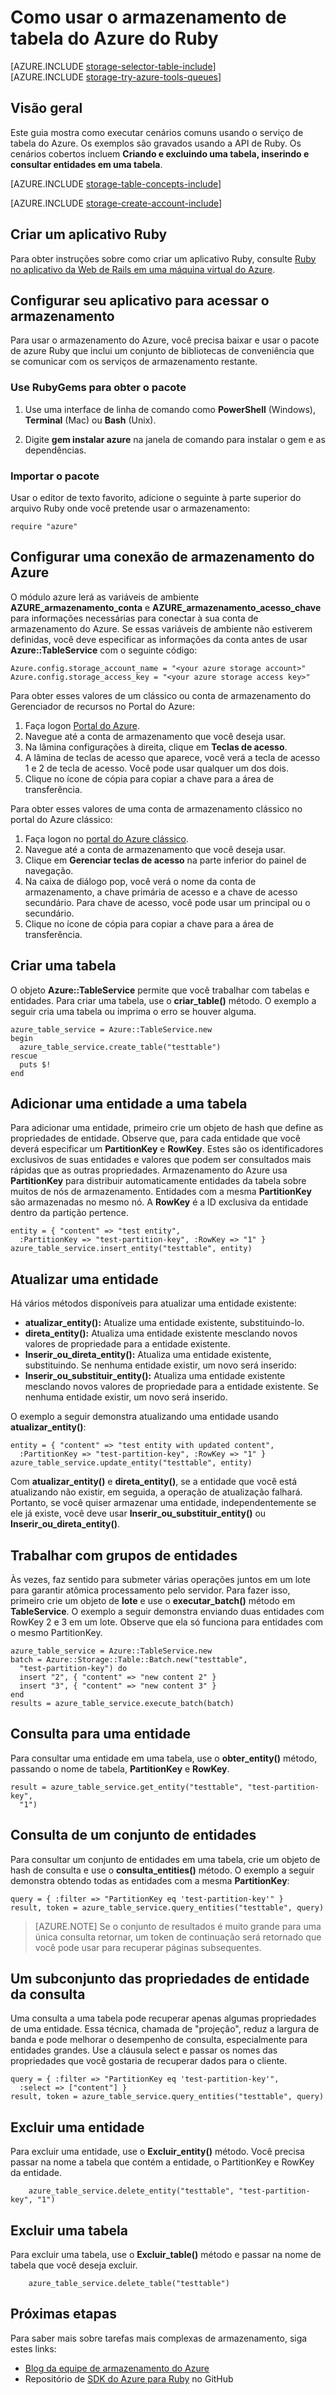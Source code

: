<properties
    pageTitle="Como usar o armazenamento de tabela do Azure do Ruby | Microsoft Azure"
    description="Armazene dados estruturados na nuvem usando o armazenamento de tabela do Azure, um armazenamento de dados NoSQL."
    services="storage"
    documentationCenter="ruby"
    authors="tamram"
    manager="carmonm"
    editor=""/>
<tags
    ms.service="storage"
    ms.workload="storage"
    ms.tgt_pltfrm="na"
    ms.devlang="ruby"
    ms.topic="article"
    ms.date="10/18/2016"
    ms.author="tamram"/>


# <a name="how-to-use-azure-table-storage-from-ruby"></a>Como usar o armazenamento de tabela do Azure do Ruby

[AZURE.INCLUDE [storage-selector-table-include](../../includes/storage-selector-table-include.md)]
<br/>
[AZURE.INCLUDE [storage-try-azure-tools-queues](../../includes/storage-try-azure-tools-tables.md)]

## <a name="overview"></a>Visão geral

Este guia mostra como executar cenários comuns usando o serviço de tabela do Azure. Os exemplos são gravados usando a API de Ruby. Os cenários cobertos incluem **Criando e excluindo uma tabela, inserindo e consultar entidades em uma tabela**.

[AZURE.INCLUDE [storage-table-concepts-include](../../includes/storage-table-concepts-include.md)]

[AZURE.INCLUDE [storage-create-account-include](../../includes/storage-create-account-include.md)]

## <a name="create-a-ruby-application"></a>Criar um aplicativo Ruby

Para obter instruções sobre como criar um aplicativo Ruby, consulte [Ruby no aplicativo da Web de Rails em uma máquina virtual do Azure](../virtual-machines/linux/classic/virtual-machines-linux-classic-ruby-rails-web-app.md).


## <a name="configure-your-application-to-access-storage"></a>Configurar seu aplicativo para acessar o armazenamento

Para usar o armazenamento do Azure, você precisa baixar e usar o pacote de azure Ruby que inclui um conjunto de bibliotecas de conveniência que se comunicar com os serviços de armazenamento restante.

### <a name="use-rubygems-to-obtain-the-package"></a>Use RubyGems para obter o pacote

1. Use uma interface de linha de comando como **PowerShell** (Windows), **Terminal** (Mac) ou **Bash** (Unix).

2. Digite **gem instalar azure** na janela de comando para instalar o gem e as dependências.

### <a name="import-the-package"></a>Importar o pacote

Usar o editor de texto favorito, adicione o seguinte à parte superior do arquivo Ruby onde você pretende usar o armazenamento:

    require "azure"

## <a name="set-up-an-azure-storage-connection"></a>Configurar uma conexão de armazenamento do Azure

O módulo azure lerá as variáveis de ambiente **AZURE\_armazenamento\_conta** e **AZURE\_armazenamento\_acesso\_chave** para informações necessárias para conectar à sua conta de armazenamento do Azure. Se essas variáveis de ambiente não estiverem definidas, você deve especificar as informações da conta antes de usar **Azure::TableService** com o seguinte código:

    Azure.config.storage_account_name = "<your azure storage account>"
    Azure.config.storage_access_key = "<your azure storage access key>"

Para obter esses valores de um clássico ou conta de armazenamento do Gerenciador de recursos no Portal do Azure:

1. Faça logon [Portal do Azure](https://portal.azure.com).
2. Navegue até a conta de armazenamento que você deseja usar.
3. Na lâmina configurações à direita, clique em **Teclas de acesso**.
4. A lâmina de teclas de acesso que aparece, você verá a tecla de acesso 1 e 2 de tecla de acesso. Você pode usar qualquer um dos dois. 
5. Clique no ícone de cópia para copiar a chave para a área de transferência. 

Para obter esses valores de uma conta de armazenamento clássico no portal do Azure clássico:

1. Faça logon no [portal do Azure clássico](https://manage.windowsazure.com).
2. Navegue até a conta de armazenamento que você deseja usar.
3. Clique em **Gerenciar teclas de acesso** na parte inferior do painel de navegação.
4. Na caixa de diálogo pop, você verá o nome da conta de armazenamento, a chave primária de acesso e a chave de acesso secundário. Para chave de acesso, você pode usar um principal ou o secundário. 
5. Clique no ícone de cópia para copiar a chave para a área de transferência.

## <a name="create-a-table"></a>Criar uma tabela

O objeto **Azure::TableService** permite que você trabalhar com tabelas e entidades. Para criar uma tabela, use o **criar\_table()** método. O exemplo a seguir cria uma tabela ou imprima o erro se houver alguma.

    azure_table_service = Azure::TableService.new
    begin
      azure_table_service.create_table("testtable")
    rescue
      puts $!
    end

## <a name="add-an-entity-to-a-table"></a>Adicionar uma entidade a uma tabela

Para adicionar uma entidade, primeiro crie um objeto de hash que define as propriedades de entidade. Observe que, para cada entidade que você deverá especificar um **PartitionKey** e **RowKey**. Estes são os identificadores exclusivos de suas entidades e valores que podem ser consultados mais rápidas que as outras propriedades. Armazenamento do Azure usa **PartitionKey** para distribuir automaticamente entidades da tabela sobre muitos de nós de armazenamento. Entidades com a mesma **PartitionKey** são armazenadas no mesmo nó. A **RowKey** é a ID exclusiva da entidade dentro da partição pertence.

    entity = { "content" => "test entity",
      :PartitionKey => "test-partition-key", :RowKey => "1" }
    azure_table_service.insert_entity("testtable", entity)

## <a name="update-an-entity"></a>Atualizar uma entidade

Há vários métodos disponíveis para atualizar uma entidade existente:

* **atualizar\_entity():** Atualize uma entidade existente, substituindo-lo.
* **direta\_entity():** Atualiza uma entidade existente mesclando novos valores de propriedade para a entidade existente.
* **Inserir\_ou\_direta\_entity():** Atualiza uma entidade existente, substituindo. Se nenhuma entidade existir, um novo será inserido:
* **Inserir\_ou\_substituir\_entity():** Atualiza uma entidade existente mesclando novos valores de propriedade para a entidade existente. Se nenhuma entidade existir, um novo será inserido.

O exemplo a seguir demonstra atualizando uma entidade usando **atualizar\_entity()**:

    entity = { "content" => "test entity with updated content",
      :PartitionKey => "test-partition-key", :RowKey => "1" }
    azure_table_service.update_entity("testtable", entity)

Com **atualizar\_entity()** e **direta\_entity()**, se a entidade que você está atualizando não existir, em seguida, a operação de atualização falhará. Portanto, se você quiser armazenar uma entidade, independentemente se ele já existe, você deve usar **Inserir\_ou\_substituir\_entity()** ou **Inserir\_ou\_direta\_entity()**.

## <a name="work-with-groups-of-entities"></a>Trabalhar com grupos de entidades

Às vezes, faz sentido para submeter várias operações juntos em um lote para garantir atômica processamento pelo servidor. Para fazer isso, primeiro crie um objeto de **lote** e use o **executar\_batch()** método em **TableService**. O exemplo a seguir demonstra enviando duas entidades com RowKey 2 e 3 em um lote. Observe que ela só funciona para entidades com o mesmo PartitionKey.

    azure_table_service = Azure::TableService.new
    batch = Azure::Storage::Table::Batch.new("testtable",
      "test-partition-key") do
      insert "2", { "content" => "new content 2" }
      insert "3", { "content" => "new content 3" }
    end
    results = azure_table_service.execute_batch(batch)

## <a name="query-for-an-entity"></a>Consulta para uma entidade

Para consultar uma entidade em uma tabela, use o **obter\_entity()** método, passando o nome de tabela, **PartitionKey** e **RowKey**.

    result = azure_table_service.get_entity("testtable", "test-partition-key",
      "1")

## <a name="query-a-set-of-entities"></a>Consulta de um conjunto de entidades

Para consultar um conjunto de entidades em uma tabela, crie um objeto de hash de consulta e use o **consulta\_entities()** método. O exemplo a seguir demonstra obtendo todas as entidades com a mesma **PartitionKey**:

    query = { :filter => "PartitionKey eq 'test-partition-key'" }
    result, token = azure_table_service.query_entities("testtable", query)

> [AZURE.NOTE] Se o conjunto de resultados é muito grande para uma única consulta retornar, um token de continuação será retornado que você pode usar para recuperar páginas subsequentes.

## <a name="query-a-subset-of-entity-properties"></a>Um subconjunto das propriedades de entidade da consulta

Uma consulta a uma tabela pode recuperar apenas algumas propriedades de uma entidade. Essa técnica, chamada de "projeção", reduz a largura de banda e pode melhorar o desempenho de consulta, especialmente para entidades grandes. Use a cláusula select e passar os nomes das propriedades que você gostaria de recuperar dados para o cliente.

    query = { :filter => "PartitionKey eq 'test-partition-key'",
      :select => ["content"] }
    result, token = azure_table_service.query_entities("testtable", query)

## <a name="delete-an-entity"></a>Excluir uma entidade

Para excluir uma entidade, use o **Excluir\_entity()** método. Você precisa passar na nome a tabela que contém a entidade, o PartitionKey e RowKey da entidade.

        azure_table_service.delete_entity("testtable", "test-partition-key", "1")

## <a name="delete-a-table"></a>Excluir uma tabela

Para excluir uma tabela, use o **Excluir\_table()** método e passar na nome de tabela que você deseja excluir.

        azure_table_service.delete_table("testtable")

## <a name="next-steps"></a>Próximas etapas

Para saber mais sobre tarefas mais complexas de armazenamento, siga estes links:

- [Blog da equipe de armazenamento do Azure](http://blogs.msdn.com/b/windowsazurestorage/)
- Repositório de [SDK do Azure para Ruby](http://github.com/WindowsAzure/azure-sdk-for-ruby) no GitHub
